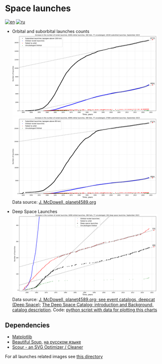 # Space launches

[![en](https://img.shields.io/badge/lang-en-red.svg)](README.md)
[![ru](https://img.shields.io/badge/lang-ru-green.svg)](README-ru.md)

* Orbital and suborbital launches counts
![Orbital and suborbital (apogee >100km) launches counts](../../../plots/launches/launches-orb-suborb-100km-linfit.png "Orbital and suborbital (apogee >100km) launches counts. Special list of marginal (orbital-energy) launches and Orbital Launch Failures are also included")
![Orbital and suborbital (apogee >80km) launches counts](../../../plots/launches/launches-orb-suborb-80km-linfit.png "Orbital and suborbital (apogee >80km) launches counts. Special list of marginal (orbital-energy) launches and Orbital Launch Failures are also included")
Data source: [J. McDowell, planet4589.org](https://planet4589.org/space/gcat/web/launch/ldes.html)

* Deep Space Launches
![Deep space launches counts](../../../plots/launches/launches-orb-deep-linfit.png "Deep space launches counts with linear regression fit. Special list of marginal (orbital-energy) launches and Orbital Launch Failures are also included")
Data source: [J. McDowell, planet4589.org; see event catalogs, deepcat (Deep Space)](https://planet4589.org/space/gcat/web/cat/);
[The Deep Space Catalog: introduction and Background, catalog description](https://www.planet4589.org/space/deepcat/).
Code: [python script with data for plotting this charts](./plot_launches_orb_suborb_graph.py)

## Dependencies

* [Matplotlib](https://matplotlib.org/)
* [Beautiful Soup](https://www.crummy.com/software/BeautifulSoup/bs4/doc/), [на русском языке](https://www.crummy.com/software/BeautifulSoup/bs4/doc.ru/)
* [Scour - an SVG Optimizer / Cleaner](https://github.com/scour-project/scour)

For all launches related images see [this directory](../../../plots/launches/)
